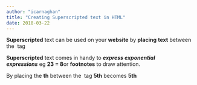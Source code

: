 ```yaml
---
author: "icarnaghan"
title: "Creating Superscripted text in HTML"
date: 2018-03-22
---
```


**Superscripted** text can be used on your **website** by **placing** **text** between the _**<sup>**_ tag

**Superscripted** text comes in handy to **_express exponential expressions_** eg **23 = 8**or **footnotes** to draw attention.

By placing the **th** between the _**<sup>**_ tag **5th** becomes **5th**
